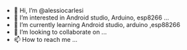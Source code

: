 - 👋 Hi, I’m @alessiocarlesi
- 👀 I’m interested in Android studio, Arduino, esp8266 ...
- 🌱 I’m currently learning Android studio, arduino ,esp88266
- 💞️ I’m looking to collaborate on ...
- 📫 How to reach me ...

<!---
alessiocarlesi/alessiocarlesi is a ✨ special ✨ repository because its `README.md` (this file) appears on your GitHub profile.
You can click the Preview link to take a look at your changes.
--->
